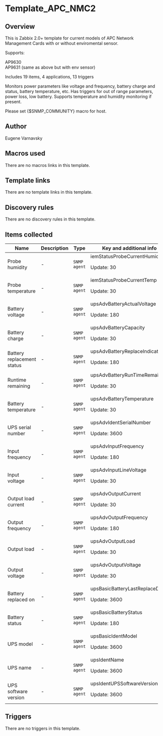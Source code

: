 # Template_APC_NMC2

## Overview

This is Zabbix 2.0+ template for current models of APC Network Management Cards with or without enviromental sensor.  
   
Supports:


AP9630  
 AP9631 (same as above but with env sensor)


Includes 19 items, 4 applications, 13 triggers


Monitors power parameters like voltage and frequency, battery charge and status, battery temperature, etc. Has triggers for out of range parameters, power loss, low battery. Supports temperature and humidity monitoring if present.


Please set {$SNMP\_COMMUNITY} macro for host.

## Author

Eugene Varnavsky

## Macros used

There are no macros links in this template.

## Template links

There are no template links in this template.

## Discovery rules

There are no discovery rules in this template.

## Items collected

|Name|Description|Type|Key and additional info|
|----|-----------|----|----|
|Probe humidity|<p>-</p>|`SNMP agent`|iemStatusProbeCurrentHumid<p>Update: 30</p>|
|Probe temperature|<p>-</p>|`SNMP agent`|iemStatusProbeCurrentTemp<p>Update: 30</p>|
|Battery voltage|<p>-</p>|`SNMP agent`|upsAdvBatteryActualVoltage<p>Update: 180</p>|
|Battery charge|<p>-</p>|`SNMP agent`|upsAdvBatteryCapacity<p>Update: 30</p>|
|Battery replacement status|<p>-</p>|`SNMP agent`|upsAdvBatteryReplaceIndicator<p>Update: 180</p>|
|Runtime remaining|<p>-</p>|`SNMP agent`|upsAdvBatteryRunTimeRemaining<p>Update: 30</p>|
|Battery temperature|<p>-</p>|`SNMP agent`|upsAdvBatteryTemperature<p>Update: 30</p>|
|UPS serial number|<p>-</p>|`SNMP agent`|upsAdvIdentSerialNumber<p>Update: 3600</p>|
|Input frequency|<p>-</p>|`SNMP agent`|upsAdvInputFrequency<p>Update: 180</p>|
|Input voltage|<p>-</p>|`SNMP agent`|upsAdvInputLineVoltage<p>Update: 30</p>|
|Output load current|<p>-</p>|`SNMP agent`|upsAdvOutputCurrent<p>Update: 30</p>|
|Output frequency|<p>-</p>|`SNMP agent`|upsAdvOutputFrequency<p>Update: 180</p>|
|Output load|<p>-</p>|`SNMP agent`|upsAdvOutputLoad<p>Update: 30</p>|
|Output voltage|<p>-</p>|`SNMP agent`|upsAdvOutputVoltage<p>Update: 30</p>|
|Battery replaced on|<p>-</p>|`SNMP agent`|upsBasicBatteryLastReplaceDate<p>Update: 3600</p>|
|Battery status|<p>-</p>|`SNMP agent`|upsBasicBatteryStatus<p>Update: 180</p>|
|UPS model|<p>-</p>|`SNMP agent`|upsBasicIdentModel<p>Update: 3600</p>|
|UPS name|<p>-</p>|`SNMP agent`|upsIdentName<p>Update: 3600</p>|
|UPS software version|<p>-</p>|`SNMP agent`|upsIdentUPSSoftwareVersion<p>Update: 3600</p>|
## Triggers

There are no triggers in this template.

